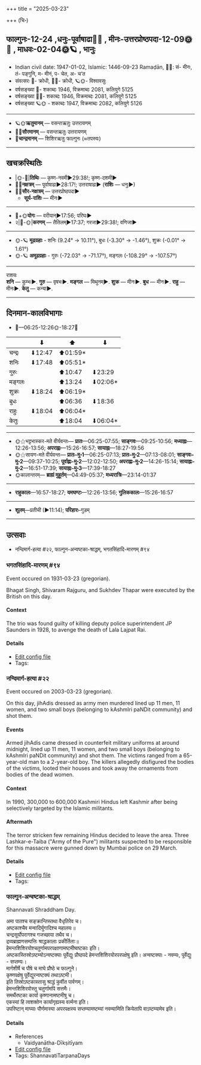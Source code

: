 +++
title = "2025-03-23"

+++
(चि॰)
## फाल्गुनः-12-24  ,धनुः-पूर्वाषाढा🌛🌌  ,  मीनः-उत्तरप्रोष्ठपदा-12-09🌞🌌  ,  माधवः-02-04🌞🪐  , भानुः
- Indian civil date: 1947-01-02, Islamic: 1446-09-23 Ramaḍān, 🌌🌞: सं- मीनः, तं- पङ्गुनि, म- मीनं, प- चेत, अ- च’त
- संवत्सरः 🌛- क्रोधी, 🌌🌞- क्रोधी, 🪐🌞- विश्वावसुः
- वर्षसङ्ख्या 🌛- शकाब्दः 1946, विक्रमाब्दः 2081, कलियुगे 5125
- वर्षसङ्ख्या 🌌🌞- शकाब्दः 1946, विक्रमाब्दः 2081, कलियुगे 5125
- वर्षसङ्ख्या 🪐🌞 - शकाब्दः 1947, विक्रमाब्दः 2082, कलियुगे 5126
___________________
- 🪐🌞**ऋतुमानम्** — वसन्तऋतुः उत्तरायणम्
- 🌌🌞**सौरमानम्** — वसन्तऋतुः उत्तरायणम्
- 🌛**चान्द्रमानम्** — शिशिरऋतुः फाल्गुनः (≈तपस्यः)
___________________


## खचक्रस्थितिः
- |🌞-🌛|**तिथिः** — कृष्ण-नवमी►29:38!; कृष्ण-दशमी►  
- 🌌🌛**नक्षत्रम्** — पूर्वाषाढा►28:17!; उत्तराषाढा► (**राशिः** — धनुः►)  
- 🌌🌞**सौर-नक्षत्रम्** — उत्तरप्रोष्ठपदा►  
  - **सूर्य-राशिः** — मीनः► 
___________________
- 🌛+🌞**योगः** — वरीयान्►17:56; परिघः►  
- २|🌛-🌞|**करणम्** — तैतिलम्►17:37; गरजा►29:38!; वणिजा►  
___________________
- 🌞-🪐 **मूढग्रहाः** - शनिः (9.24° → 10.11°), बुधः (-3.30° → -1.46°), शुक्रः (-0.01° → 1.61°)
- 🌞-🪐 **अमूढग्रहाः** - गुरुः (-72.03° → -71.17°), मङ्गलः (-108.29° → -107.57°)
___________________
राशयः  
**शनि** — कुम्भः►. **गुरु** — वृषभः►. **मङ्गल** — मिथुनम्►. **शुक्र** — मीनः►. **बुध** — मीनः►. **राहु** — मीनः►. **केतु** — कन्या►. 
___________________


## दिनमान-कालविभागाः
- 🌅—06:25-12:26🌞-18:27🌇  

|      |⬇     |⬆     |⬇     |
|------|-----|-----|------|
|चन्द्रः|⬇12:47 |⬆01:59*|     |
|शनिः   |⬇17:48 |⬆05:51*|     |
|गुरुः  |     |⬆10:47 |⬇23:29 |
|मङ्गलः |     |⬆13:24 |⬇02:06*|
|शुक्रः |⬇18:24 |⬆06:19*|     |
|बुधः   |     |⬆06:36 |⬇18:36 |
|राहुः  |⬇18:04 |⬆06:04*|     |
|केतुः  |     |⬆18:04 |⬇06:04*|
___________________
- 🌞⚝भट्टभास्कर-मते वीर्यवन्तः— **प्रातः**—06:25-07:55; **साङ्गवः**—09:25-10:56; **मध्याह्नः**—12:26-13:56; **अपराह्णः**—15:26-16:57; **सायाह्नः**—18:27-19:56  
- 🌞⚝सायण-मते वीर्यवन्तः— **प्रातः-मु॰1**—06:25-07:13; **प्रातः-मु॰2**—07:13-08:01; **साङ्गवः-मु॰2**—09:37-10:25; **पूर्वाह्णः-मु॰2**—12:02-12:50; **अपराह्णः-मु॰2**—14:26-15:14; **सायाह्नः-मु॰2**—16:51-17:39; **सायाह्नः-मु॰3**—17:39-18:27  
- 🌞कालान्तरम्— **ब्राह्मं मुहूर्तम्**—04:49-05:37; **मध्यरात्रिः**—23:14-01:37  
___________________
- **राहुकालः**—16:57-18:27; **यमघण्टः**—12:26-13:56; **गुलिककालः**—15:26-16:57  
___________________
- **शूलम्**—प्रतीची (►11:14); **परिहारः**–गुडम्  
___________________

## उत्सवाः
- नन्दिमार्ग-हत्या #२२, फाल्गुन-अन्वष्टका-श्राद्धम्, भगतसिंहादि-मारणम् #९४
### भगतसिंहादि-मारणम् #९४

Event occured on 1931-03-23 (gregorian). 

Bhagat Singh, Shivaram Rajguru, and Sukhdev Thapar were executed by the British on this day.

#### Context
The trio was found guilty of killing deputy police superintendent JP Saunders in 1928, to avenge the death of Lala Lajpat Rai.

#### Details
- [Edit config file](https://github.com/jyotisham/adyatithi/blob/master/mahApuruSha/xatra-later/gregorian/day/03/23/bhagata-siMhAdi-mAraNam.toml)
- Tags: 


### नन्दिमार्ग-हत्या #२२

Event occured on 2003-03-23 (gregorian). 

On this day, jihAdis dressed as army men murdered  lined up 11 men, 11 women, and two small boys (belonging to kAshmIri paNDit community) and shot them.

#### Events
Armed jihAdis came dressed in counterfeit military uniforms at around midnight, lined up 11 men, 11 women, and two small boys (belonging to kAshmIri paNDit community) and shot them. The victims ranged from a 65-year-old man to a 2-year-old boy. The killers allegedly disfigured the bodies of the victims, looted their houses and took away the ornaments from bodies of the dead women. 

#### Context
In 1990, 300,000 to 600,000 Kashmiri Hindus left Kashmir after being selectively targeted by the Islamic militants. 

#### Aftermath
The terror stricken few remaining Hindus decided to leave the area. Three Lashkar-e-Taiba ("Army of the Pure") militants suspected to be responsible for this massacre were gunned down by Mumbai police on 29 March.

#### Details
- [Edit config file](https://github.com/jyotisham/adyatithi/blob/master/mahApuruSha/xatra-later/gregorian/day/03/23/nandimArg-massacre.toml)
- Tags: 


### फाल्गुन-अन्वष्टका-श्राद्धम्



Shannavati Shraddham Day.

अमा पातश्च सङ्क्रान्तिस्तथा वैधृतिरेव च।  
अष्टकाश्चैव मन्वादिर्युगादिश्च महालयः॥  
चन्द्रसूर्योपरागश्च गजच्छाया तथैव च।  
द्रव्यब्राह्मणसम्पत्तिः श्राद्धकालाः प्रकीर्तिताः॥  
हेमन्तशिशिरयोश्चतुर्णामपरपक्षाणामष्टमीष्वष्टकाः इति।  
अष्टकास्तिस्रोऽष्टम्योऽन्वष्टक्याः पूर्वेद्युः प्रौष्ठपदे हेमन्तशिशिरयोरपरपक्षेषु इति। अन्वष्टक्याः - नवम्यः, पूर्वेद्युः - सप्तम्यः।  
मार्गशीर्षे च पौषे च माघे प्रौष्ठे च फाल्गुने।  
कृष्णपक्षेषु पूर्वेद्युरन्वष्टक्यं तथाऽष्टमी।  
इति तिस्रोऽष्टकास्तासु श्राद्धं कुर्वीत पार्वणम्।  
हेमन्तशिशिरवोस्तु चतुर्णामपि सत्तमैः।  
समर्थैरष्टका कार्या कृष्णानामष्टमीषु च।   
एकस्यां हि त्वशक्तेन कार्यागृह्यस्य वर्त्मना इति।  
उपरिष्टान् माघ्याः पौर्णमास्या अपरपक्षस्य सप्तम्यामष्टम्यां नवम्यामिति  क्रियेतापि वाऽष्टम्यामेव इति।



#### Details
- References
  - Vaidyanātha-Dīkṣitīyam
- [Edit config file](https://github.com/jyotisham/adyatithi/blob/master/devatA/pitR/relative_event/phAlguna-aSTakA-zrAddham/offset__01/phAlguna-anvaSTakA-zrAddham.toml)
- Tags: ShannavatiTarpanaDays


